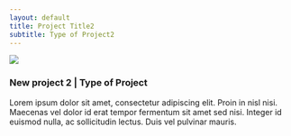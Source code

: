 ```yaml
---
layout: default
title: Project Title2
subtitle: Type of Project2
---
```


<img class="latestprojectpic" src="http://fpoimg.com/1200x900">
<h3>New project 2 | Type of Project</h3>
<p>Lorem ipsum dolor sit amet, consectetur adipiscing elit. Proin in nisl nisi. Maecenas vel dolor id erat tempor fermentum sit amet sed nisi. Integer id euismod nulla, ac sollicitudin lectus. Duis vel pulvinar mauris.
</p>